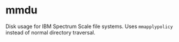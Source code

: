mmdu
====

Disk usage for IBM Spectrum Scale file systems. Uses `mmapplypolicy` instead of
normal directory traversal.
